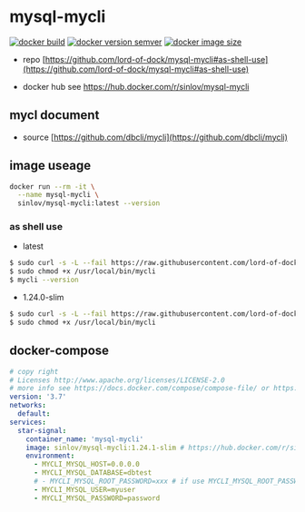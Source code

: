 # mysql-mycli

[![docker build](https://img.shields.io/docker/cloud/build/sinlov/mysql-mycli)](https://hub.docker.com/r/sinlov/mysql-mycli)
[![docker version semver](https://img.shields.io/docker/v/sinlov/mysql-mycli?sort=semver)](https://hub.docker.com/r/sinlov/mysql-mycli/tags?page=1&ordering=last_updated)
[![docker image size](https://img.shields.io/docker/image-size/sinlov/mysql-mycli)](https://hub.docker.com/r/sinlov/mysql-mycli)

- repo [https://github.com/lord-of-dock/mysql-mycli#as-shell-use](https://github.com/lord-of-dock/mysql-mycli#as-shell-use)

- docker hub see https://hub.docker.com/r/sinlov/mysql-mycli

## mycl document

- source [https://github.com/dbcli/mycli](https://github.com/dbcli/mycli)

## image useage

```sh
docker run --rm -it \
  --name mysql-mycli \
  sinlov/mysql-mycli:latest --version
```

### as shell use

- latest

```bash
$ sudo curl -s -L --fail https://raw.githubusercontent.com/lord-of-dock/mysql-mycli/main/latest/run.sh -o /usr/local/bin/mycli
$ sudo chmod +x /usr/local/bin/mycli
$ mycli --version
```

- 1.24.0-slim

```bash
$ sudo curl -s -L --fail https://raw.githubusercontent.com/lord-of-dock/mysql-mycli/main/slim/1.24.0/run.sh -o /usr/local/bin/mycli
$ sudo chmod +x /usr/local/bin/mycli
```

## docker-compose

```yml
# copy right
# Licenses http://www.apache.org/licenses/LICENSE-2.0
# more info see https://docs.docker.com/compose/compose-file/ or https://docker.github.io/compose/compose-file/
version: '3.7'
networks:
  default:
services:
  star-signal:
    container_name: 'mysql-mycli'
    image: sinlov/mysql-mycli:1.24.1-slim # https://hub.docker.com/r/sinlov/mysql-mycli/tags?page=1&ordering=last_updated
    environment:
      - MYCLI_MYSQL_HOST=0.0.0.0
      - MYCLI_MYSQL_DATABASE=dbtest
      # - MYCLI_MYSQL_ROOT_PASSWORD=xxx # if use MYCLI_MYSQL_ROOT_PASSWORD do not use MYCLI_MYSQL_USER and MYCLI_MYSQL_PASSWORD
      - MYCLI_MYSQL_USER=myuser
      - MYCLI_MYSQL_PASSWORD=password
```
